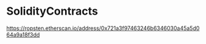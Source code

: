 # SolidityContracts

https://ropsten.etherscan.io/address/0x721a3f97463246b6346030a45a5d064a9a18f3dd
